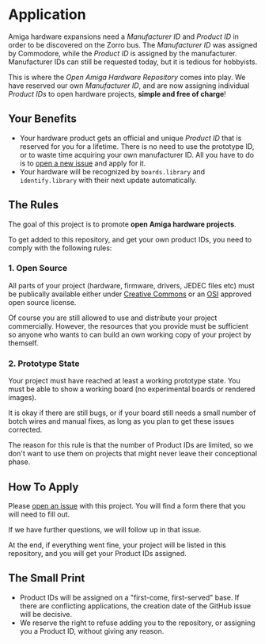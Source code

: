 # Application

Amiga hardware expansions need a _Manufacturer ID_ and _Product ID_ in order to be discovered on the Zorro bus. The _Manufacturer ID_ was assigned by Commodore, while the _Product ID_ is assigned by the manufacturer. Manufacturer IDs can still be requested today, but it is tedious for hobbyists.

This is where the _Open Amiga Hardware Repository_ comes into play. We have reserved our own _Manufacturer ID_, and are now assigning individual _Product IDs_ to open hardware projects, **simple and free of charge**!

## Your Benefits

* Your hardware product gets an official and unique _Product ID_ that is reserved for you for a lifetime. There is no need to use the prototype ID, or to waste time acquiring your own manufacturer ID. All you have to do is to [open a new issue](https://github.com/oahr/oahr/issues/new/choose) and apply for it.
* Your hardware will be recognized by `boards.library` and `identify.library` with their next update automatically.

## The Rules

The goal of this project is to promote **open Amiga hardware projects**.

To get added to this repository, and get your own product IDs, you need to comply with the following rules:

### 1. Open Source

All parts of your project (hardware, firmware, drivers, JEDEC files etc) must be publically available either under [Creative Commons](https://creativecommons.org/licenses/) or an [OSI](https://opensource.org/licenses/) approved open source license.

Of course you are still allowed to use and distribute your project commercially. However, the resources that you provide must be sufficient so anyone who wants to can build an own working copy of your project by themself.

### 2. Prototype State

Your project must have reached at least a working prototype state. You must be able to show a working board (no experimental boards or rendered images).

It is okay if there are still bugs, or if your board still needs a small number of botch wires and manual fixes, as long as you plan to get these issues corrected.

The reason for this rule is that the number of Product IDs are limited, so we don't want to use them on projects that might never leave their conceptional phase.

## How To Apply

Please [open an issue](https://github.com/oahr/oahr/issues/new/choose) with this project. You will find a form there that you will need to fill out.

If we have further questions, we will follow up in that issue.

At the end, if everything went fine, your project will be listed in this repository, and you will get your Product IDs assigned.

## The Small Print

* Product IDs will be assigned on a "first-come, first-served" base. If there are conflicting applications, the creation date of the GitHub issue will be decisive.
* We reserve the right to refuse adding you to the repository, or assigning you a Product ID, without giving any reason.
